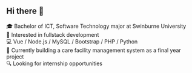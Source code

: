 ## Hi there 👋

🎓 Bachelor of ICT, Software Technology major at Swinburne University  
🧠 Interested in fullstack development  
💻 Vue / Node.js / MySQL / Bootstrap / PHP / Python   
🚀 Currently building a care facility management system as a final year project  
🔍 Looking for internship opportunities


<!--
**Takeruso/Takeruso** is a ✨ _special_ ✨ repository because its `README.md` (this file) appears on your GitHub profile.

Here are some ideas to get you started:



-->
